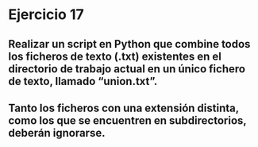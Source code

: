 # Ejercicio 17
## Realizar un script en Python que combine todos los ficheros de texto (.txt) existentes en el directorio de trabajo actual en un único fichero de texto, llamado  “union.txt”. 
## Tanto los ficheros con una extensión distinta, como los que se encuentren en subdirectorios, deberán ignorarse.